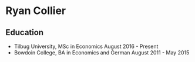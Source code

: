 Ryan Collier
============
Education
---------
* Tilbug University, MSc in Economics                    August 2016 - Present
* Bowdoin College, BA in Economics and German            August 2011 - May 2015
